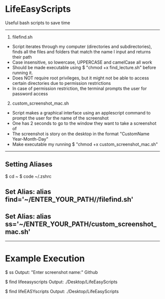 # LifeEasyScripts
Useful bash scripts to save time

-----------------------------
1. filefind.sh

- Script iterates through my computer (directories and subdirectories), finds all the files and folders that match the name 
   I input and returns their path
- Case insensitive, so lowercase, UPPERCASE and camelCase all work
- Should be made executable using $ "chmod +x find_lecture.sh" before running it.
- Does NOT require root privileges, but it might not be able to access certain directories due to permission restrictions
- In case of permission restriction, the terminal prompts the user for password access

2. custom_screenshot_mac.sh

- Script makes a graphical interface using an applescript command to prompt the user for the name of the screenshot
- One has 2 seconds to go to the window they want to take a screenshot of
- The screenshot is story on the desktop in the format "CustomName Year-Month-Day"
- Make executable my running $ "chmod +x custom_screenshot_mac.sh"

-----------------------------
## Setting Aliases

$ cd ~
$ code ~/.zshrc
 
 Set Alias: alias find='~/ENTER_YOUR_PATH//filefind.sh'
 -------
 Set Alias: alias ss='~/ENTER_YOUR_PATH/custom_screenshot_mac.sh'
 -------

-----------------------------
 # Example Execution
 
$ ss
Output: "Enter screenshot name:" Github
 
 $ find lifeeasyscripts 
Output: ./Desktop/LifeEasyScripts

$ find lifeEASYscripts
Output: ./Desktop/LifeEasyScripts
